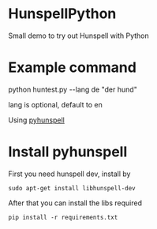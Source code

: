 # HunspellPython
Small demo to try out Hunspell with Python

# Example command
python huntest.py --lang de "der hund"

lang is optional, default to en

Using [pyhunspell](https://github.com/blatinier/pyhunspell) 

# Install pyhunspell

First you need hunspell dev, install by

```
sudo apt-get install libhunspell-dev
```

After that you can install the libs required

```
pip install -r requirements.txt
```
